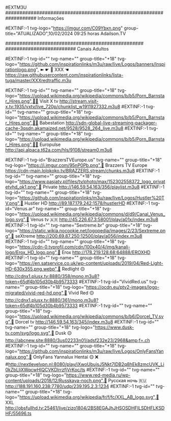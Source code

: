
#EXTM3U
################################################################### Informações 

#EXTINF:-1 tvg-logo="https://imgur.com/C09Ybxn.png" group-title="ATUALIZADO",10/02/2024
09:25 horas 
Adailson.TV

################################################# ######################### Canais Adultos 

#EXTINF:-1 tvg-id="" tvg-name="" group-title="+18" tvg-logo="https://github.com/inspirationlinks/m3u/raw/live/Logos/banners/Inspirationlogo.png",  ➽   ☛ 🔞 XXX ☚
https://raw.githubusercontent.com/inspirationlinks/lista-tuga/master/XXXredtraffic.m3u

#EXTINF:-1 tvg-id="" tvg-name="" group-title="+18" tvg-logo="https://upload.wikimedia.org/wikipedia/commons/b/b5/Porn_Barnstar_Hires.png",🔞💥 Visit X tv
http://stream.visit-x.tv:1935/vxtv/live_720p/chunklist_w1911927332.m3u8
#EXTINF:-1 tvg-id="" tvg-name="" group-title="+18" tvg-logo="https://upload.wikimedia.org/wikipedia/commons/b/b5/Porn_Barnstar_Hires.png",🔞💥 Babestation
http://sdn-global-live-streaming-packager-cache-3qsdn.akamaized.net/9528/9528_264_live.m3u8
#EXTINF:-1 tvg-id="" tvg-name="" group-title="+18" tvg-logo="https://upload.wikimedia.org/wikipedia/commons/b/b5/Porn_Barnstar_Hires.png",🔞💥 Europulse
http://api.alpaca.t62a.com/hls/9108/stream0.m3u8


#EXTINF:-1 tvg-id="BrazzersTVEurope.us" tvg-name="" group-title="+18" tvg-logo="https://i.imgur.com/95nP0Pb.png",🔞 Brazzers TV Europe
https://cdn-main.lolokoko.tv/BRAZZERS.stream/chunks.m3u8
#EXTINF:-1 tvg-id="" tvg-name="" group-title="+18" tvg-logo="https://www.pasjatv.pl/files/tv/photo/max/152302558372_logo_privatetvhd_ok1.png",🔞 Private
http://146.59.54.163/356/playlist.m3u8
#EXTINF:-1 tvg-id="" tvg-name="" group-title="+18" tvg-logo="https://github.com/inspirationlinks/m3u/raw/live/Logos/Hustler%20TV.png",🔞 Hustler HD
http://89.187.179.242:1578/hustlerHD
#EXTINF:-1 tvg-id="Venus.ar" tvg-name="" group-title="+18" tvg-logo="https://upload.wikimedia.org/wikipedia/commons/d/d9/Canal_Venus_logo.svg",🔞 Venus tv 🇦🇷
http://45.226.67.3:58001/play/a01x/index.m3u8
#EXTINF:-1 tvg-id="" tvg-name="Sextreme.br" group-title="+18" tvg-logo="https://static.wikia.nocookie.net/logopedia/images/2/23/Sextreme.png",🔞 seXtreme
http://200.69.87.250:12500/play/a056/index.m3u8
#EXTINF:-1 tvg-id="" tvg-name="" group-title="+18" tvg-logo="https://cdn-0.tvprofil.com/cdn/100x40/4/img/kanali-logo/Erox_HD_logo.png",🔞 Erox
http://178.219.128.68:64888/EROXHD
#EXTINF:-1 tvg-id="" tvg-name="" group-title="+18" tvg-logo="https://en.satservice.co.uk/wp-content/uploads/2019/04/Red-Light-HD-630x355.png.webp",🔞 Redlight 🟡
http://cdnx1.plusx.tv:8880/358/mono.m3u8?token=65df4b105d30b4b9573333
#EXTINF:-1 tvg-id="VividRed.us" tvg-name="" group-title="+18" tvg-logo="https://ocdn.eu/ptv2-images/logo-migrated/vivid-red-hd.png",🔞 Vivid Red 🟡
http://cdnx1.plusx.tv:8880/361/mono.m3u8?token=65df4b105d30b4b9573333
#EXTINF:-1 tvg-id="" tvg-name="" group-title="+18" tvg-logo="https://upload.wikimedia.org/wikipedia/commons/b/b6/Dorcel_TV.svg",🔞 Dorcel tv
http://146.59.54.163/345/index.m3u8
#EXTINF:-1 tvg-id="" tvg-name="" group-title="+18" tvg-logo="https://www.dusk-tv.com/svg/logo.svg",🔞 Dusk 🟡
http://abcnew.site:8880/3us02233n01/adsf232e23/2968&amp;f=.ch
#EXTINF:-1 tvg-id="" tvg-name="" group-title="+18" tvg-logo="https://github.com/inspirationlinks/m3u/raw/live/Logos/OnlyFansYannalux.png",🔞 OnlyFans Yannalux Hentai 🟡 ❌
#http://nextlevelvpn.nl:8080/play/iXwoUbujsJ5Nkt7IDB2q8hEk8zmcUVK_Li0kZbLliXWqcwHIQCVKDlrrzfjVrKoc/ts
#EXTINF:-1 tvg-id="" tvg-name="" group-title="+18" tvg-logo="https://www.red-media.ru/wp-content/uploads/2018/12/Russkaya-noch.png",🔞 Русская ночь 🇷🇺
http://188.191.160.238:7780/udp/239.195.2.3:1234
#EXTINF:-1 tvg-id="" tvg-name="" group-title="+18" tvg-logo="https://upload.wikimedia.org/wikipedia/fr/f/fc/XXL_AB_logo.svg",🔞 XXL
http://obsfullhd.tv:25461/live/zizo1804/2BS8EGAJhJHSOSDHFILSDHFLKSDHF/55696.ts

